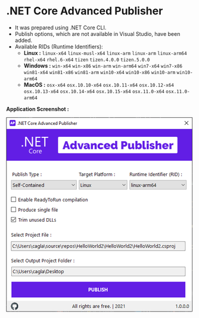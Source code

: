 # .NET Core Advanced Publisher
- It was prepared using .NET Core CLI.
- Publish options, which are not available in Visual Studio, have been added.
- Available RIDs (Runtime Identifiers): 
  - **Linux :**  `linux-x64` `linux-musl-x64` `linux-arm` `linux-arm` `linux-arm64` `rhel-x64`   `rhel.6-x64` `tizen` `tizen.4.0.0` `tizen.5.0.0`   
  - **Windows :**  `win-x64` `win-x86` `win-arm` `win-arm64` `win7-x64` `win7-x86` `win81-x64` `win81-x86` `win81-arm` `win10-x64` `win10-x86` `win10-arm` `win10-arm64`    
  - **MacOS :**  `osx-x64` `osx.10.10-x64` `osx.10.11-x64` `osx.10.12-x64` `osx.10.13-x64` `osx.10.14-x64` `osx.10.15-x64` `osx.11.0-x64` `osx.11.0-arm64`



**Application Screenshot :**

<img align="left" src="Screenshot.png">